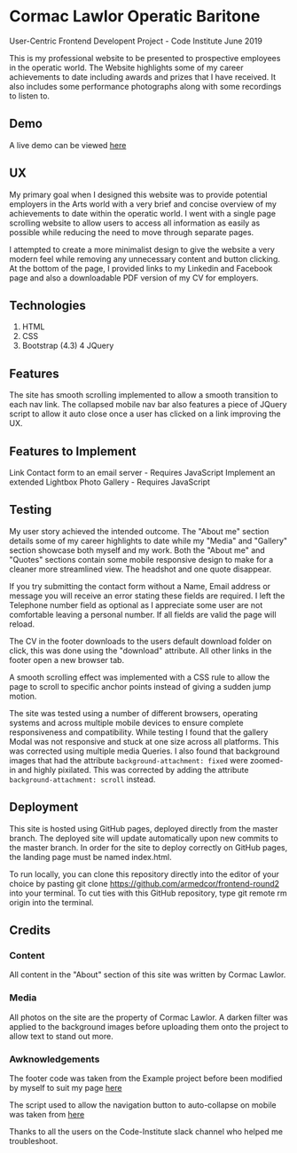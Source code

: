 # **Cormac Lawlor Operatic Baritone**

User-Centric Frontend Developent Project - Code Institute June 2019

This is my professional website to be presented to prospective employees in the operatic world. The Website highlights some of my career achievements to date including awards and prizes that I have received. It also includes some performance photographs along with some recordings to listen to.

## Demo

A live demo can be viewed [here](https://armedcor.github.io/frontend-round2/)

## UX

My primary goal when I designed this website was to provide potential employers in the Arts world with a very brief and concise overview of my achievements to date within the operatic world.  I went with a single page scrolling website to allow users to access all information as easily as possible while reducing the need to move through separate pages.

I attempted to create a more minimalist design to give the website a very modern feel while removing any unnecessary content and button clicking. At the bottom of the page, I provided links to my Linkedin and Facebook page and also a downloadable PDF version of my CV for employers.

## Technologies

1. HTML
2. CSS
3. Bootstrap (4.3)
4 JQuery

## Features

The site has smooth scrolling implemented to allow a smooth transition to each nav link. The collapsed mobile nav bar also features a piece of JQuery script to allow it auto close once a user has clicked on a link improving the UX.

## Features to Implement

Link Contact form to an email server - Requires JavaScript
Implement an extended Lightbox Photo Gallery - Requires JavaScript

## Testing

My user story achieved the intended outcome. The "About me" section details some of my career highlights to date while my "Media" and "Gallery" section showcase both myself and my work. Both the "About me" and "Quotes" sections contain some mobile responsive design to make for a cleaner more streamlined view. The headshot and one quote disappear.

If you try submitting the contact form without a Name, Email address or message you will receive an error stating these fields are required. I left the Telephone number field as optional as I appreciate some user are not comfortable leaving a personal number. If all fields are valid the page will reload.

The CV in the footer downloads to the users default download folder on click, this was done using the "download" attribute. All other links in the footer open a new browser tab. 

A smooth scrolling effect was implemented with a CSS rule to allow the page to scroll to specific anchor points instead of giving a sudden jump motion.

The site was tested using a number of different browsers, operating systems and across multiple mobile devices to ensure complete responsiveness and compatibility.
While testing I found that the gallery Modal was not responsive and stuck at one size across all platforms. This was corrected using multiple media Queries.
I also found that background images that had the attribute  `background-attachment: fixed` were zoomed-in and highly pixilated. This was corrected by adding the attribute `background-attachment: scroll` instead.


## Deployment

This site is hosted using GitHub pages, deployed directly from the master branch. The deployed site will update automatically upon new commits to the master branch. In order for the site to deploy correctly on GitHub pages, the landing page must be named index.html.

To run locally, you can clone this repository directly into the editor of your choice by pasting git clone https://github.com/armedcor/frontend-round2 into your terminal. To cut ties with this GitHub repository, type git remote rm origin into the terminal.

## Credits

### Content

All content in the "About" section of this site was written by Cormac Lawlor.

### Media

All photos on the site are the property of Cormac Lawlor. A darken filter was applied to the background images before uploading them onto the project to allow text to stand out more.

### Awknowledgements

The footer code was taken from the Example project before been modified by myself to suit my page [here](https://github.com/Code-Institute-Solutions/StudentExampleProjectGradeFive)

The script used to allow the navigation button to auto-collapse on mobile was taken from [here](https://stackoverflow.com/questions/42401606/how-to-hide-collapsible-bootstrap-4-navbar-on-click)

Thanks to all the users on the Code-Institute slack channel who helped me troubleshoot.